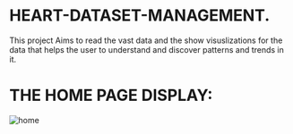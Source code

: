 # HEART-DATASET-MANAGEMENT.

This project Aims to read the vast data and the show visuslizations for the data that helps the user to understand and discover patterns and trends in it.
 
# THE HOME PAGE DISPLAY:

![home](https://user-images.githubusercontent.com/80909897/135752326-4cb06eb4-5922-4966-ab20-54ee939a37a3.jpg)
